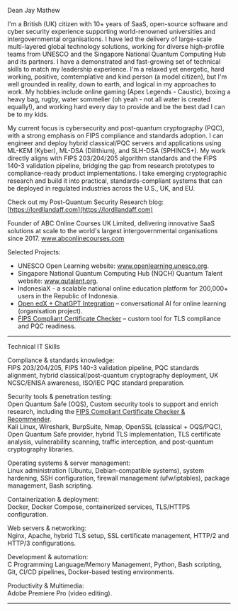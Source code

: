 Dean Jay Mathew

I'm a British (UK) citizen with 10+ years of SaaS, open-source software and cyber security experience supporting world-renowned universities and intergovernmental organisations. I have led the delivery of large-scale multi-layered global technology solutions, working for diverse high-profile teams from UNESCO and the Singapore National Quantum Computing Hub and its partners. I have a demonstrated and fast-growing set of technical skills to match my leadership experience. I'm a relaxed yet energetic, hard working, positive, comtemplative and kind person (a model citizen), but I'm well grounded in reality, down to earth, and logical in my approaches to work. My hobbies include online gaming (Apex Legends - Caustic), boxing a heavy bag, rugby, water sommelier (oh yeah - not all water is created equally!), and working hard every day to provide and be the best dad I can be to my kids.

My current focus is cybersecurity and post-quantum cryptography (PQC), with a strong emphasis on FIPS compliance and standards adoption. I can engineer and deploy hybrid classical/PQC servers and applications using ML-KEM (Kyber), ML-DSA (Dilithium), and SLH-DSA (SPHINCS+). My work directly aligns with FIPS 203/204/205 algorithm standards and the FIPS 140-3 validation pipeline, bridging the gap from research prototypes to compliance-ready product implementations. I take emerging cryptographic research and build it into practical, standards-compliant systems that can be deployed in regulated industries across the U.S., UK, and EU. 

Check out my Post-Quantum Security Research blog: [https://lordllandaff.com](https://lordllandaff.com)

Founder of ABC Online Courses UK Limited, delivering innovative SaaS solutions at scale to the world's largest intergovernmental organisations since 2017.
www.abconlinecourses.com

Selected Projects:

- UNESCO Open Learning website: www.openlearning.unesco.org.
- Singapore National Quantum Computing Hub (NQCH) Quantum Talent website: www.qutalent.org.
- IndonesiaX - a scalable national online education platform for 200,000+ users in the Republic of Indonesia.
- [Open edX + ChatGPT Integration](https://github.com/YourOrg/OpenEdX-ChatGPT) – conversational AI for online learning (organisation project).  
- [FIPS Compliant Certificate Checker](https://github.com/DeanJayMathew/fips_compliant_cert_checker_app) – custom tool for TLS compliance and PQC readiness.  

---

Technical IT Skills

Compliance & standards knowledge:  
FIPS 203/204/205, FIPS 140-3 validation pipeline, PQC standards alignment, hybrid classical/post-quantum cryptography deployment, UK NCSC/ENISA awareness, ISO/IEC PQC standard preparation.  

Security tools & penetration testing:  
Open Quantum Safe (OQS), Custom security tools to support and enrich research, including the [FIPS Compliant Certificate Checker & Recommender](https://hub.docker.com/r/deansmachines/fips_cert_checker_app).  
Kali Linux, Wireshark, BurpSuite, Nmap, OpenSSL (classical + OQS/PQC), Open Quantum Safe provider, hybrid TLS implementation, TLS certificate analysis, vulnerability scanning, traffic interception, and post-quantum cryptography libraries.  

Operating systems & server management:  
Linux administration (Ubuntu, Debian-compatible systems), system hardening, SSH configuration, firewall management (ufw/iptables), package management, Bash scripting.  

Containerization & deployment:  
Docker, Docker Compose, containerized services, TLS/HTTPS configuration.  

Web servers & networking:  
Nginx, Apache, hybrid TLS setup, SSL certificate management, HTTP/2 and HTTP/3 configurations.  

Development & automation:  
C Programming Language/Memory Management, Python, Bash scripting, Git, CI/CD pipelines, Docker-based testing environments.  

Productivity & Multimedia:  
Adobe Premiere Pro (video editing).  

---  
